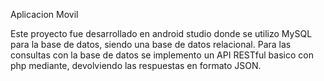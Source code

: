 Aplicacion Movil

Este proyecto fue desarrollado en android studio donde se utilizo MySQL para la base de datos, siendo una base de datos relacional.
Para las consultas con la base de datos se implemento un API RESTful basico con php mediante, devolviendo las respuestas en formato JSON.
